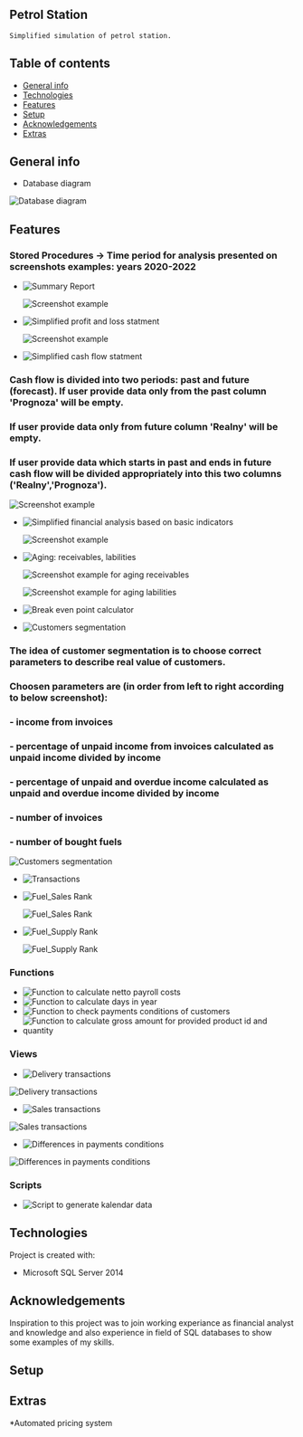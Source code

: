 ## Petrol Station

    Simplified simulation of petrol station.

## Table of contents
* [General info](#general-info)
* [Technologies](#technologies)
* [Features](#features)
* [Setup](#setup)
* [Acknowledgements](#Acknowledgements)
* [Extras](#Extras)

## General info
* Database diagram 

![Database diagram](./Database_Diagram(Stacja_Paliw).JPG) 

## Features

### Stored Procedures -> Time period for analysis presented on screenshots examples: years 2020-2022
* ![Summary Report](Schematy/Ope/uspRaport_Zbiorczy)


  ![Screenshot example](./Schematy/Ope/Raport_zbiorczy.JPG)


* ![Simplified profit and loss statment](Schematy/Ope/_ALTER_uspZrobWynik)

  ![Screenshot example](./Schematy/Ope/Wynik_Operacyjny.JPG)
  
  
* ![Simplified cash flow statment](Schematy/Ope/uspCash_Flow)

### Cash flow is divided into two periods: past and future (forecast). If user provide data only from the past column 'Prognoza' will be empty.
### If user provide data only from future column 'Realny' will be empty.
### If user provide data which starts in past and ends in future cash flow will be divided appropriately into this two columns ('Realny','Prognoza').  

  ![Screenshot example](./Schematy/Ope/Casf_Flow.JPG)
    

* ![Simplified financial analysis based on basic indicators](Schematy/Ope/uspAnaliza_Fin-ALTER)

  ![Screenshot example](./Schematy/Ope/Analiza_fin_2020-2022.JPG)

* ![Aging: receivables, labilities](Schematy/Ope/uspWiekowanie)


  ![Screenshot example for aging receivables](./Schematy/Ope/Wiekowanie_Naleznosci_total.JPG)

  ![Screenshot example for aging labilities](./Schematy/Ope/Wiekowanie_Zobowiazan_total.JPG)

* ![Break even point calculator](Schematy/Ope/BEP_Kalk_krzyz)


* ![Customers segmentation](Schematy/Ope/uspKlasfikacja_klientow)

### The idea of customer segmentation is to choose correct parameters to describe real value of customers.
### Choosen parameters are (in order from left to right according to below screenshot): 
### - income from invoices
### - percentage of unpaid income from invoices calculated as unpaid income divided by income
### - percentage of unpaid and overdue income calculated as unpaid and overdue income divided by income
### - number of invoices
### - number of bought fuels


  ![Customers segmentation](./Schematy/Ope/Klasyfikacja_klientow.JPG)

* ![Transactions](Schematy/Ope/PROC_Transakcje)
* ![Fuel_Sales Rank](Schematy/Ope/uspSprz_Rank_Paliwa)

  ![Fuel_Sales Rank](./Schematy/Ope/Sprzedaz_paliw_Rank.JPG)

* ![Fuel_Supply Rank](Schematy/Ope/uspDst_Rank_Paliwa) 

  ![Fuel_Supply Rank](./Schematy/Ope/Dostawy_Paliw_Rank.JPG)


### Functions
* ![Function to calculate netto payroll costs](Schematy/Ope/LiczWyn)
* ![Function to calculate days in year](Schematy/Czas/uDni_Rok)
* ![Function to check payments conditions of customers](Schematy/Ope/ufWarunkiSprzedazy)
* ![Function to calculate gross amount for provided product id and quantity](Schematy/Ope/SpKWBrutto-ALTER)



### Views
* ![Delivery transactions](Schematy/Ope/V_ListaDostaw)

![Delivery transactions](./Schematy/Ope/V_Lista_Dostaw.JPG)

* ![Sales transactions](Schematy/Ope/V_ListaSprzedazy)

![Sales transactions](./Schematy/Ope/V_Lista_Sprzedazy.JPG)

* ![Differences in payments conditions](Schematy/Ope/V_Rozb_w_TermDostaw)

![Differences in payments conditions](./Schematy/Ope/V_War_Rozb.JPG)

### Scripts
* ![Script to generate kalendar data](Schematy/Czas/Kalendarz-2022)

	
## Technologies
Project is created with:
* Microsoft SQL Server 2014 

## Acknowledgements
Inspiration to this project was to join working experiance as financial analyst and  knowledge and also experience  in field of
SQL databases to show some examples of my skills.

	
## Setup
## Extras
*Automated pricing system 


